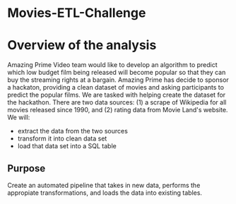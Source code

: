 # Movies-ETL-Challenge
# Overview of the analysis
Amazing Prime Video team would like to develop an algorithm to predict which low budget film being released will become popular so that they can buy the streaming rights at a bargain. Amazing Prime has decide to sponsor a hackaton, providing a clean dataset of movies and asking participants to predict the popular films. We are tasked with helping create the dataset for the hackathon. There are two data sources: (1) a scrape of Wikipedia for all movies released since 1990, and (2) rating data from Movie Land's website. We will:
- extract the data from the two sources
- transform it into clean data set
- load that data set into a SQL table

## Purpose
Create an automated pipeline that takes in new data, performs the appropiate transformations, and loads the data into existing tables.